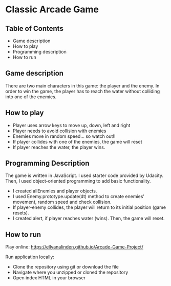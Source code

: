 # Classic Arcade Game

## Table of Contents
* Game description
* How to play
* Programming description
* How to run

## Game description
There are two main characters in this game: the player and the enemy. In order to win the game, the player has to reach the water without colliding into one of the enemies.

## How to play
* Player uses arrow keys to move up, down, left and right
* Player needs to avoid collision with enemies  
* Enemies move in random speed... so watch out!!
* If player collides with one of the enemies, the game will reset
* If player reaches the water, the player wins.

## Programming Description
The game is written in JavaScript. I used starter code provided by Udacity. Then, I used object-oriented programming to add basic functionality.
* I created allEnemies and player objects.
* I used Enemy.prototype.update(dt) method to create enemies' movement, random speed and check collision.
* If player-enemy collides, the player will return to its initial position (game resets).
* I created alert, if player reaches water (wins). Then, the game will reset.

## How to run
Play online:
https://ellyanalinden.github.io/Arcade-Game-Project/

Run application locally:
* Clone the repository using git or download the file
* Navigate where you unzipped or cloned the repository
* Open index HTML in your browser
